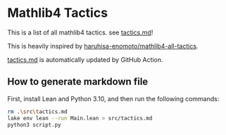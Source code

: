 # Mathlib4 Tactics

This is a list of all mathlib4 tactics. see [tactics.md](./src/tactics.md)!

This is heavily inspired by [haruhisa-enomoto/mathlib4-all-tactics](https://github.com/haruhisa-enomoto/mathlib4-all-tactics).

[tactics.md](./src/tactics.md) is automatically updated by GitHub Action.

## How to generate markdown file

First, install Lean and Python 3.10, and then run the following commands:

```bash
rm .\src\tactics.md
lake env lean --run Main.lean > src/tactics.md
python3 script.py
```
